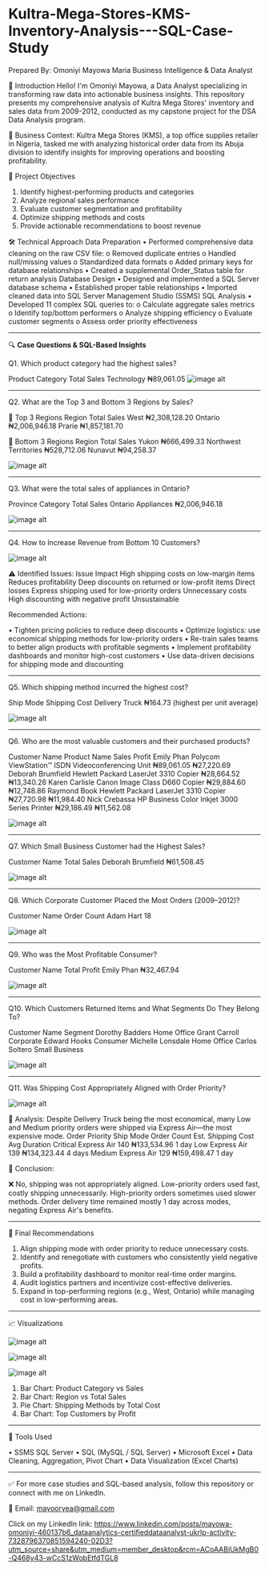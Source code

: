 # Kultra-Mega-Stores-KMS-Inventory-Analysis---SQL-Case-Study

Prepared By:
Omoniyi Mayowa Maria
Business Intelligence & Data Analyst

👋 Introduction
Hello! I'm Omoniyi Mayowa, a Data Analyst specializing in transforming raw data into actionable business insights. 
This repository presents my comprehensive analysis of Kultra Mega Stores' inventory and sales data from 2009-2012, conducted as my capstone project for the DSA Data Analysis program.

🏢 Business Context: Kultra Mega Stores (KMS), a top office supplies retailer in Nigeria, tasked me with analyzing historical order data from its Abuja division to identify insights for improving operations and boosting profitability.

🎯 Project Objectives
1.	Identify highest-performing products and categories
2.	Analyze regional sales performance
3.	Evaluate customer segmentation and profitability
4.	Optimize shipping methods and costs
5.	Provide actionable recommendations to boost revenue

🛠️ Technical Approach
Data Preparation
•	Performed comprehensive data cleaning on the raw CSV file:
o	Removed duplicate entries
o	Handled null/missing values
o	Standardized data formats
o	Added primary keys for database relationships
•	Created a supplemental Order_Status table for return analysis
Database Design
•	Designed and implemented a SQL Server database schema
•	Established proper table relationships
•	Imported cleaned data into SQL Server Management Studio (SSMS)
SQL Analysis
•	Developed 11 complex SQL queries to:
o	Calculate aggregate sales metrics
o	Identify top/bottom performers
o	Analyze shipping efficiency
o	Evaluate customer segments
o	Assess order priority effectiveness

________________________________________
🔍 **Case Questions & SQL-Based Insights**

Q1. Which product category had the highest sales?

Product Category	Total Sales
Technology	₦89,061.05
![image alt](https://github.com/mayooryea/Kultra-Mega-Stores-KMS-Inventory-Analysis---SQL-Case-Study/blob/2abd95149130694afb6657ec27d1c35209040a3d/Q1.png)

________________________________________
Q2. What are the Top 3 and Bottom 3 Regions by Sales?

🔼 Top 3 Regions
Region	Total Sales
West	₦2,308,128.20
Ontario	₦2,006,946.18
Prarie	₦1,857,181.70

🔽 Bottom 3 Regions
Region	Total Sales
Yukon	₦666,499.33
Northwest Territories	₦528,712.06
Nunavut	₦94,258.37

![image alt](https://github.com/mayooryea/Kultra-Mega-Stores-KMS-Inventory-Analysis---SQL-Case-Study/blob/1c7116abae449e90462c680dfb80330708bbafa0/Q2.png)
________________________________________
Q3. What were the total sales of appliances in Ontario?

Province	Category	Total Sales
Ontario	Appliances	₦2,006,946.18

![image alt](https://github.com/mayooryea/Kultra-Mega-Stores-KMS-Inventory-Analysis---SQL-Case-Study/blob/b80f05fb9119617ec4bfdb2971a8966d99321baf/Q3.png)
________________________________________
Q4. How to Increase Revenue from Bottom 10 Customers?

![image alt](https://github.com/mayooryea/Kultra-Mega-Stores-KMS-Inventory-Analysis---SQL-Case-Study/blob/1c7116abae449e90462c680dfb80330708bbafa0/Q4.png)

⚠️ Identified Issues:
Issue	Impact
High shipping costs on low-margin items	Reduces profitability
Deep discounts on returned or low-profit items	Direct losses
Express shipping used for low-priority orders	Unnecessary costs
High discounting with negative profit	Unsustainable

Recommended Actions:

•	Tighten pricing policies to reduce deep discounts
•	Optimize logistics: use economical shipping methods for low-priority orders
•	Re-train sales teams to better align products with profitable segments
•	Implement profitability dashboards and monitor high-cost customers
•	Use data-driven decisions for shipping mode and discounting
________________________________________
Q5. Which shipping method incurred the highest cost?

Ship Mode	Shipping Cost
Delivery Truck	₦164.73 (highest per unit average)

![image alt](https://github.com/mayooryea/Kultra-Mega-Stores-KMS-Inventory-Analysis---SQL-Case-Study/blob/1c7116abae449e90462c680dfb80330708bbafa0/Q5.png)
________________________________________
Q6. Who are the most valuable customers and their purchased products?

Customer Name	Product Name	Sales	Profit
Emily Phan	Polycom ViewStation™ ISDN Videoconferencing Unit	₦89,061.05	₦27,220.69
Deborah Brumfield	Hewlett Packard LaserJet 3310 Copier	₦28,664.52	₦13,340.26
Karen Carlisle	Canon Image Class D660 Copier	₦29,884.60	₦12,748.86
Raymond Book	Hewlett Packard LaserJet 3310 Copier	₦27,720.98	₦11,984.40
Nick Crebassa	HP Business Color Inkjet 3000 Series Printer	₦29,186.49	₦11,562.08

![image alt](https://github.com/mayooryea/Kultra-Mega-Stores-KMS-Inventory-Analysis---SQL-Case-Study/blob/1c7116abae449e90462c680dfb80330708bbafa0/Q6.png)
________________________________________
Q7. Which Small Business Customer had the Highest Sales?

Customer Name	Total Sales
Deborah Brumfield	₦61,508.45

![image alt](https://github.com/mayooryea/Kultra-Mega-Stores-KMS-Inventory-Analysis---SQL-Case-Study/blob/1c7116abae449e90462c680dfb80330708bbafa0/Q7.png)
________________________________________
Q8. Which Corporate Customer Placed the Most Orders (2009–2012)?

Customer Name	Order Count
Adam Hart	18

![image alt](https://github.com/mayooryea/Kultra-Mega-Stores-KMS-Inventory-Analysis---SQL-Case-Study/blob/1c7116abae449e90462c680dfb80330708bbafa0/Q8.png)
________________________________________
Q9. Who was the Most Profitable Consumer?

Customer Name	Total Profit
Emily Phan	₦32,467.94

![image alt](https://github.com/mayooryea/Kultra-Mega-Stores-KMS-Inventory-Analysis---SQL-Case-Study/blob/1c7116abae449e90462c680dfb80330708bbafa0/Q9.png)
________________________________________
Q10. Which Customers Returned Items and What Segments Do They Belong To?

Customer Name	Segment
Dorothy Badders	Home Office
Grant Carroll	Corporate
Edward Hooks	Consumer
Michelle Lonsdale	Home Office
Carlos Soltero	Small Business

![image alt](https://github.com/mayooryea/Kultra-Mega-Stores-KMS-Inventory-Analysis---SQL-Case-Study/blob/1c7116abae449e90462c680dfb80330708bbafa0/Q10.png)

________________________________________
Q11. Was Shipping Cost Appropriately Aligned with Order Priority?

![image alt](https://github.com/mayooryea/Kultra-Mega-Stores-KMS-Inventory-Analysis---SQL-Case-Study/blob/1c7116abae449e90462c680dfb80330708bbafa0/Q11.png)

🚩 Analysis:
Despite Delivery Truck being the most economical, many Low and Medium priority orders were shipped via Express Air—the most expensive mode.
Order Priority	Ship Mode	Order Count	Est. Shipping Cost	Avg Duration
Critical	Express Air	140	₦133,534.96	1 day
Low	Express Air	139	₦134,323.44	4 days
Medium	Express Air	129	₦159,498.47	1 day

📌 Conclusion:

❌ No, shipping was not appropriately aligned.
Low-priority orders used fast, costly shipping unnecessarily.
High-priority orders sometimes used slower methods.
Order delivery time remained mostly 1 day across modes, negating Express Air's benefits.
________________________________________
📌 Final Recommendations

1.	Align shipping mode with order priority to reduce unnecessary costs.
2.	Identify and renegotiate with customers who consistently yield negative profits.
3.	Build a profitability dashboard to monitor real-time order margins.
4.	Audit logistics partners and incentivize cost-effective deliveries.
5.	Expand in top-performing regions (e.g., West, Ontario) while managing cost in low-performing areas.
________________________________________
📈 Visualizations 

![image alt](https://github.com/mayooryea/Kultra-Mega-Stores-KMS-Inventory-Analysis---SQL-Case-Study/blob/1c7116abae449e90462c680dfb80330708bbafa0/KMS_Inventory_Charts.png)

![image alt](https://github.com/mayooryea/Kultra-Mega-Stores-KMS-Inventory-Analysis---SQL-Case-Study/blob/7afbd025a4a18f26ee4db4dc1b7e6a7c74d6d8be/visual_shipping_cost.png)

![image alt](https://github.com/mayooryea/Kultra-Mega-Stores-KMS-Inventory-Analysis---SQL-Case-Study/blob/7afbd025a4a18f26ee4db4dc1b7e6a7c74d6d8be/top%203%20most%20profitable%20product.png)

1.	Bar Chart: Product Category vs Sales
2.	Bar Chart: Region vs Total Sales
3.	Pie Chart: Shipping Methods by Total Cost
4.	Bar Chart: Top Customers by Profit
________________________________________
💼 Tools Used

•	SSMS SQL Server
• SQL (MySQL / SQL Server)
•	Microsoft Excel
•	Data Cleaning, Aggregation, Pivot Chart
•	Data Visualization (Excel Charts)

________________________________________
✅ For more case studies and SQL-based analysis, follow this repository or connect with me on LinkedIn.

📧 Email: mayooryea@gmail.com

Click on my LinkedIn link:  https://www.linkedin.com/posts/mayowa-omoniyi-460137b6_dataanalytics-certifieddataanalyst-ukrlp-activity-7328796370851594240-02D3?utm_source=share&utm_medium=member_desktop&rcm=ACoAABiUkMgB0-Q468y43-wCcS1zWobEtfdTGL8

